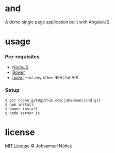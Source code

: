 # and

A demo single page application built with AngularJS.

# usage

### Pre-requisites

 - [NodeJS](http://nodejs.org/)
 - [Bower](http://bower.io/)
 - [noem](https://github.com/jobsamuel/noem) —or any other RESTful API.

### Setup

```
$ git clone git@github.com:jobsamuel/and.git
$ npm install
$ bower install
$ node server.js
```

# license

[MIT License](http://opensource.org/licenses/MIT) © Jobsamuel Núñez

